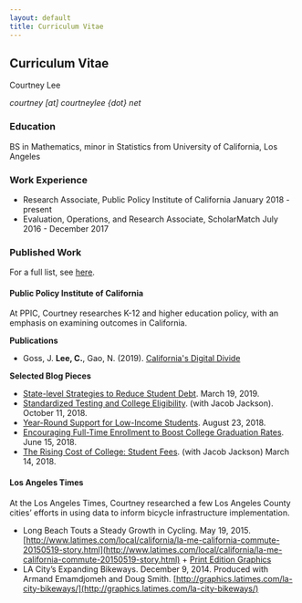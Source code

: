 ```yaml
---
layout: default
title: Curriculum Vitae
---
```


## Curriculum Vitae
Courtney Lee 

_courtney [at] courtneylee {dot} net_

### Education
BS in Mathematics, minor in Statistics from University of California, Los Angeles

### Work Experience
- Research Associate, Public Policy Institute of California 
  January 2018 - present  
- Evaluation, Operations, and Research Associate, ScholarMatch 
  July 2016 - December 2017

### Published Work
For a full list, see [here](https://leecourt98.github.io/published-work/). 

#### Public Policy Institute of California

At PPIC, Courtney researches K-12 and higher education policy, with an emphasis on examining outcomes in California.

**Publications** 

- Goss, J. **Lee, C.**, Gao, N. (2019). [California's Digital Divide](https://www.ppic.org/publication/californias-digital-divide/)

**Selected Blog Pieces**

- [State-level Strategies to Reduce Student Debt](https://www.ppic.org/blog/state-level-strategies-to-reduce-student-debt/). March 19, 2019. 
- [Standardized Testing and College Eligibility](http://www.ppic.org/blog/standardized-testing-and-college-eligibility/). (with Jacob Jackson). October 11, 2018.
- [Year-Round Support for Low-Income Students](http://www.ppic.org/blog/year-round-support-for-low-income-students/). August 23, 2018.
- [Encouraging Full-Time Enrollment to Boost College Graduation Rates](http://www.ppic.org/blog/encouraging-full-time-enrollment-to-boost-college-graduation-rates/). June 15, 2018.
- [The Rising Cost of College: Student Fees](http://www.ppic.org/blog/rising-cost-college-student-fees/). (with Jacob Jackson) March 14, 2018.

#### Los Angeles Times

At the Los Angeles Times, Courtney researched a few Los Angeles County cities’ efforts in using data to inform bicycle infrastructure implementation.

- Long Beach Touts a Steady Growth in Cycling. May 19, 2015.
[http://www.latimes.com/local/california/la-me-california-commute-20150519-story.html](http://www.latimes.com/local/california/la-me-california-commute-20150519-story.html) + [Print Edition Graphics](http://courtneylee.net/blog/2018/10/28/longbeach-visuals)
- LA City’s Expanding Bikeways. December 9, 2014.
Produced with Armand Emamdjomeh and Doug Smith.
[http://graphics.latimes.com/la-city-bikeways/](http://graphics.latimes.com/la-city-bikeways/)
